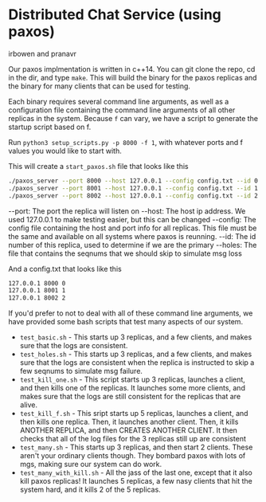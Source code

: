 # Distributed Chat Service (using paxos)

irbowen and pranavr

Our paxos implmentation is written in c++14. You can git clone the repo, cd in the dir, and type `make`.
This will build the binary for the paxos replicas and the binary for many clients that can be used for testing.

Each binary requires several command line arguments, as well as a configuration file containing the command line arguments of all other replicas in the system. Because `f` can vary, we have a script to generate the startup script based on f.

Run `python3 setup_scripts.py -p 8000 -f 1`, with whatever ports and f values you would like to start with.

This will create a `start_paxos.sh` file that looks like this

```bash
./paxos_server --port 8000 --host 127.0.0.1 --config config.txt --id 0 --holes holes.txt &
./paxos_server --port 8001 --host 127.0.0.1 --config config.txt --id 1 --holes holes.txt &
./paxos_server --port 8002 --host 127.0.0.1 --config config.txt --id 2 --holes holes.txt &
```
--port: The port the replica will listen on
--host: The host ip address. We used 127.0.0.1 to make testing easier, but this can be changed
--config: The config file containing the host and port info for all replicas. This file must be the same and available on all systems where paxos is reunning.
--id: The id number of this replica, used to determine if we are the primary
--holes: The file that contains the seqnums that we should skip to simulate msg loss

And a config.txt that looks like this

```bash
127.0.0.1 8000 0
127.0.0.1 8001 1
127.0.0.1 8002 2
```

If you'd prefer to not to deal with all of these command line arguments, we have provided some bash scripts that test many aspects of our system.

- `test_basic.sh` - This starts up 3 replicas, and a few clients, and makes sure that the logs are consistent.
- `test_holes.sh` - This starts up 3 replicas, and a few clients, and makes sure that the logs are consistent when the replica is instructed to skip a few seqnums to simulate msg failure.
- `test_kill_one.sh` - This script starts up 3 replicas, launches a client, and then kills one of the replicas. It launches some more clients, and makes sure that the logs are still consistent for the replicas that are alive.
- `test_kill_f.sh` - This sript starts up 5 replicas, launches a client, and then kills one replica. Then, it launches another client.  Then, it kills ANOTHER REPLICA, and then CREATES ANOTHER CLIENT. It then checks that all of the log files for the 3 replicas still up are consistent
- `test_many.sh` - This starts up 3 replicas, and then start 2 clients. These aren't your ordinary clients though. They bombard paxos with lots of mgs, making sure our system can do work.
- `test_many_with_kill.sh` - All the jass of the last one, except that it also kill paxos replicas! It launches 5 replicas, a few nasy clients that hit the system hard, and it kills 2 of the 5 replicas.
